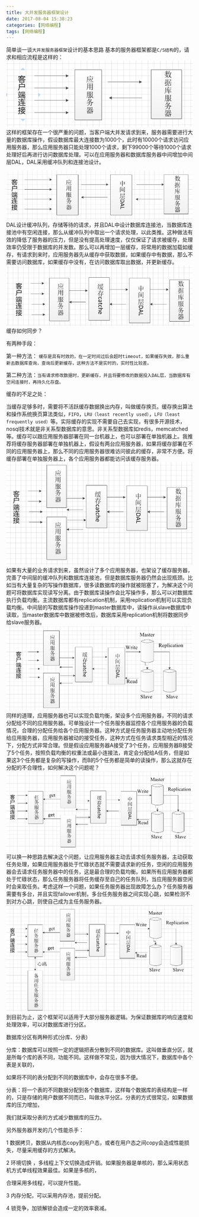```yaml
---
title: 大并发服务器框架设计
date: 2017-08-04 15:38:23
categories: [网络编程]
tags: [网络编程]
---
```

简单谈一谈`大并发服务器框架`设计的基本思路
基本的服务器框架都是`C/S结构`的，请求和相应流程是这样的：
![1](ioservertype/1.png)
这样的框架存在一个很严重的问题，当客户端大并发请求到来，服务器需要进行大量的数据库操作，假设数据库最大连接数为1000个，此时有10000个请求访问应用服务器，那么应用服务器只能处理1000个请求，剩下99000个等待1000个请求处理好后再进行访问数据库处理。可以在应用服务器和数据库服务器中间增加中间层DAL，DAL采用缓冲队列和连接池设计。
<!--more-->
![2](ioservertype/2.png)
DAL设计缓冲队列，存储等待的请求，并且DAL中设计数据库连接池，当数据库连接池中有空闲连接，那么从缓冲队列中取出一个请求处理，以此类推。这种做法有效的降低了服务器的压力，但是没有提高处理速度，仅仅保证了请求被缓存，处理效率仍受限于数据库的并发数。那么可以再增加一层缓存，将常用的数据加载如缓存，有请求到来时，应用服务器先从缓存中获取数据，如果缓存中有数据，那么不需要访问数据库，如果缓存中没有，在访问数据库取出数据，并更新缓存。
![3](ioservertype/3.png)
缓存如何同步？

有两种手段：

第一种方法： `缓存是具有时效的，在一定时间过后会超时timeout，如果缓存失效，那么重新去数据库查询，查询后更新缓存，这种方法不是实时的，实时性比较差。`

第二种方法：`当有请求修改数据时，更新缓存，并且将要修改的数据投入DAL层，当数据库有空闲连接时，再持久化存盘。`

缓存的不足之处：

当缓存足够多时，需要将不活跃缓存数据换出内存，叫做缓存换页。缓存换出算法和操作系统换页算法类似，`FIFO`，`LRU（least recently used）`，`LFU（least  frequently used）`等。实际缓存的实现不需要自己去实现，有很多开源技术，nosql技术就是非关系型数据库的意思。非关系型数据库如redis，memcatched等。缓存可以跟应用服务器部署在同一台机器上，也可以部署在单独机器上。我推荐将缓存服务器部署在单独机器上，假设有两台应用服务器，如果将缓存部署在不同的应用服务器上，那么不同的应用服务器很难访问彼此的缓存，非常不方便。将缓存部署在单独服务器上，各个应用服务器都能访问该缓存服务器。
![4](ioservertype/4.png)
如果有大量的业务请求到来，虽然设计了多个应用服务器，也架设了缓存服务器，完善了中间层的缓冲队列和数据库连接池，但是数据库服务器仍然会出现瓶颈。比如当有大量复杂的写操作数据库，很多读数据库的操作就被阻塞了，为解决这个问题可将数据库实现读写分离。由于数据库读操作会比写操作多，那么可以对数据库执行负载均衡。主流数据库都有replication机制，采用replication机制可以实现负载均衡。中间层的写数据库操作投递到master数据库中，读操作从slave数据库中读取，当master数据库中数据被修改后，数据库采用replication机制将数据同步给slave服务器。
![5](ioservertype/5.png)
同样的道理，应用服务器也可以实现负载均衡，架设多个应用服务器，不同的请求分配给不同的应用服务器。可单独设计一个任务服务器监控各个应用服务器的负载情况，合理的分配任务给各个应用服务器。这种方式是任务服务器主动地分配任务给应用服务器，应用服务器被动的接受任务，这种方式在任务请求类型相近的情况下，分配方式非常合理。但是假设应用服务器A接受了3个任务，应用服务器B接受了5个任务，按照负载均衡的权重法或最小连接法，肯定会分配给A任务，但是如果这3个任务都是复杂的写操作，而B的5个任务都是简单的读操作，那么这就存在分配的不合理性，如何解决这个问题呢？
![6](ioservertype/6.png)
可以换一种思路去解决这个问题，让应用服务器主动去请求任务服务器，主动获取任务处理，如果应用服务器处于忙碌状态就不需要请求新的任务，空闲的应用服务器会去请求任务服务器中的任务，这是最合理的负载均衡。如果所有应用服务器都处于忙碌状态，那么任务服务器将任务缓存至自己的任务队列，当应用服务器空闲时会来取任务。考虑这样一个问题，如果任务服务器出现故障怎么办？任务服务器需要有多台，并且实现failover机制，多台任务服务器之间实现心跳，如果检测不到对方心跳，则使自己成为主任务服务器。
![7](ioservertype/7.png)
到目前为止，这个框架可以适用于大部分服务器逻辑。为保证数据库的响应速度和处理效率，可以对数据库进行分区。

数据库分区有两种形式(分库、分表)

分库：数据库可以按照一定的逻辑把表分散到不同的数据库。这叫做垂直分区，就是所每个库的表不同，功能不同。这样做不常见，因为很大情况下，数据库中各个表是关联的，

如果将不同的表分配到不同的数据库中，会存在很多不便。

分表：将一个表的不同数据分配到各个数据库，这样每个数据库的表结构是一样的，只是存储的用户数据不同而已，叫做水平分区。分表的方式很常见，如果数据库的压力增加，

我们就采取分表的方式减少数据库的压力。

 

另外服务器开发的几个性能杀手：

1 数据拷贝，数据从内核态copy到用户态，或者在用户态之间copy会造成性能损失，尽量采用缓存的方式解决。

2 环境切换 ，多线程上下文切换造成开销。如果服务器是单核的，那么采用状态机方式单线程效果最佳。如果是多核的，

合理采用多线程，可以提升性能。

3 内存分配，可以采用内存池，提前分配。

4 锁竞争，加锁解锁会造成一定的效率衰减。